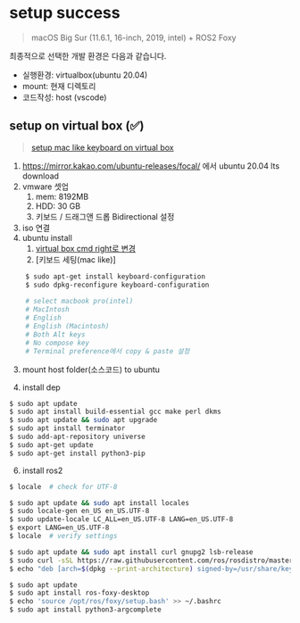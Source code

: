 # setup success
> macOS Big Sur (11.6.1, 16-inch, 2019, intel) + ROS2 Foxy

최종적으로 선택한 개발 환경은 다음과 같습니다.

- 실행환경: virtualbox(ubuntu 20.04)
- mount: 현재 디렉토리
- 코드작성: host (vscode)

## setup on virtual box (✅)
> [setup mac like keyboard on virtual box](https://bradwhittington.wordpress.com/2011/04/08/copy-paste-with-cmd-c-cmd-v-virtualbox-ubuntu-os/)
1. https://mirror.kakao.com/ubuntu-releases/focal/ 에서 ubuntu 20.04 lts download
2. vmware 셋업
   1. mem: 8192MB
   2. HDD: 30 GB
   3. 키보드 / 드래그앤 드롭 Bidirectional 설정
3. iso 연결
4. ubuntu install
   1. [virtual box cmd right로 변경](https://superuser.com/a/829588)
   2. [키보드 세팅(mac like)]
```bash
    $ sudo apt-get install keyboard-configuration
    $ sudo dpkg-reconfigure keyboard-configuration
    
    # select macbook pro(intel)
    # MacIntosh
    # English
    # English (Macintosh)
    # Both Alt keys
    # No compose key
    # Terminal preference에서 copy & paste 설정
```
   3. mount host folder(소스코드) to ubuntu

5. install dep
```bash
$ sudo apt update
$ sudo apt install build-essential gcc make perl dkms
$ sudo apt update && sudo apt upgrade
$ sudo apt install terminator
$ sudo add-apt-repository universe
$ sudo apt-get update
$ sudo apt-get install python3-pip
```

6. install ros2
```bash
$ locale  # check for UTF-8

$ sudo apt update && sudo apt install locales
$ sudo locale-gen en_US en_US.UTF-8
$ sudo update-locale LC_ALL=en_US.UTF-8 LANG=en_US.UTF-8
$ export LANG=en_US.UTF-8
$ locale  # verify settings

$ sudo apt update && sudo apt install curl gnupg2 lsb-release
$ sudo curl -sSL https://raw.githubusercontent.com/ros/rosdistro/master/ros.key  -o /usr/share/keyrings/ros-archive-keyring.gpg
$ echo "deb [arch=$(dpkg --print-architecture) signed-by=/usr/share/keyrings/ros-archive-keyring.gpg] http://packages.ros.org/ros2/ubuntu $(lsb_release -cs) main" | sudo tee /etc/apt/sources.list.d/ros2.list > /dev/null

$ sudo apt update
$ sudo apt install ros-foxy-desktop
$ echo 'source /opt/ros/foxy/setup.bash' >> ~/.bashrc
$ sudo apt install python3-argcomplete
```